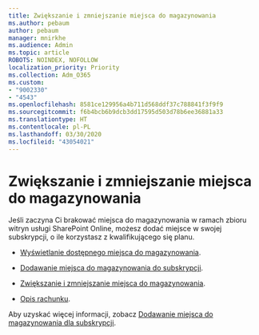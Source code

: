 ```yaml
---
title: Zwiększanie i zmniejszanie miejsca do magazynowania
ms.author: pebaum
author: pebaum
manager: mnirkhe
ms.audience: Admin
ms.topic: article
ROBOTS: NOINDEX, NOFOLLOW
localization_priority: Priority
ms.collection: Adm_O365
ms.custom:
- "9002330"
- "4543"
ms.openlocfilehash: 8581ce129956a4b711d568ddf37c788841f3f9f9
ms.sourcegitcommit: f6b4bcb6b9dcb3dd17595d503d78b6ee36881a33
ms.translationtype: HT
ms.contentlocale: pl-PL
ms.lasthandoff: 03/30/2020
ms.locfileid: "43054021"
---
```

# <a name="increase-or-decrease-storage"></a>Zwiększanie i zmniejszanie miejsca do magazynowania

Jeśli zaczyna Ci brakować miejsca do magazynowania w ramach zbioru witryn usługi SharePoint Online, możesz dodać miejsce w swojej subskrypcji, o ile korzystasz z kwalifikującego się planu. 

- [Wyświetlanie dostępnego miejsca do magazynowania](https://docs.microsoft.com/microsoft-365/commerce/add-storage-space?view=o365-worldwide#view-available-storage). 

- [Dodawanie miejsca do magazynowania do subskrypcji](https://docs.microsoft.com/microsoft-365/commerce/add-storage-space?view=o365-worldwide#add-storage-to-your-subscription). 

- [Zwiększanie i zmniejszanie miejsca do magazynowania](https://docs.microsoft.com/microsoft-365/commerce/add-storage-space?view=o365-worldwide#increase-or-decrease-storage). 

- [Opis rachunku](https://docs.microsoft.com/microsoft-365/commerce/billing-and-payments/understand-your-invoice?view=o365-worldwide).

Aby uzyskać więcej informacji, zobacz [Dodawanie miejsca do magazynowania dla subskrypcji](https://docs.microsoft.com/microsoft-365/commerce/add-storage-space?view=o365-worldwide). 
